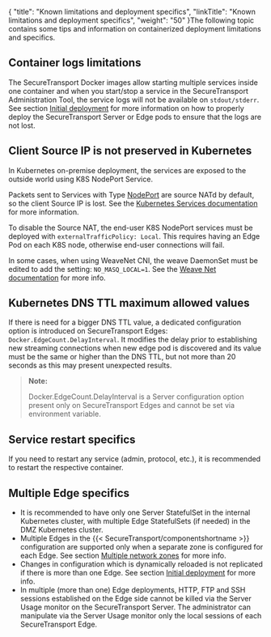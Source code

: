 {
    "title": "Known limitations and deployment specifics",
    "linkTitle": "Known limitations and deployment specifics",
    "weight": "50"
}The following topic contains some tips and information on containerized deployment limitations and specifics.

## Container logs limitations

The SecureTransport Docker images allow starting multiple services inside one container and when you start/stop a service in the SecureTransport Administration Tool, the service logs will not be available on `stdout/stderr`. See section [Initial deployment](../using-st-cont-delivery/initial-deployment) for more information on how to properly deploy the SecureTransport Server or Edge pods to ensure that the logs are not lost.

## Client Source IP is not preserved in Kubernetes

In Kubernetes on-premise deployment, the services are exposed to the outside world using K8S NodePort Service.

Packets sent to Services with Type <u>NodePort</u> are source NATd by default, so the client Source IP is lost. See the [Kubernetes Services documentation](https://kubernetes.io/docs/tutorials/services/source-ip/ "Kubernetes Services documentation") for more information.

To disable the Source NAT, the end-user K8S NodePort services must be deployed with `externalTrafficPolicy: Local`. This requires having an Edge Pod on each K8S node, otherwise end-user connections will fail.

In some cases, when using WeaveNet CNI, the weave DaemonSet must be edited to add the setting: `NO_MASQ_LOCAL=1`. See the [Weave Net documentation](https://www.weave.works/docs/net/latest/kubernetes/kube-addon/#configuration-options) for more info.

## Kubernetes DNS TTL maximum allowed values

If there is need for a bigger DNS TTL value, a dedicated configuration option is introduced on SecureTransport Edges: `Docker.EdgeCount.DelayInterval`. It modifies the delay prior to establishing new streaming connections when new edge pod is discovered and its value must be the same or higher than the DNS TTL, but not more than 20 seconds as this may present unexpected results.

> **Note:**
>
> Docker.EdgeCount.DelayInterval is a Server configuration option present only on SecureTransport Edges and cannot be set via environment variable.

## Service restart specifics

If you need to restart any service (admin, protocol, etc.), it is recommended to restart the respective container.

## Multiple Edge specifics

-   It is recommended to have only one Server StatefulSet in the internal Kubernetes cluster, with multiple Edge StatefulSets (if needed) in the DMZ Kubernetes cluster.
-   Multiple Edges in the {{< SecureTransport/componentshortname >}} configuration are supported only when a separate zone is configured for each Edge. See section [Multiple network zones](../using-st-cont-delivery/additional-network-zones) for more info.
-   Changes in configuration which is dynamically reloaded is not replicated if there is more than one Edge. See section [Initial deployment](../using-st-cont-delivery/initial-deployment) for more info.
-   In multiple (more than one) Edge deployments, HTTP, FTP and SSH sessions established on the Edge side cannot be killed via the Server Usage monitor on the SecureTransport Server. The administrator can manipulate via the Server Usage monitor only the local sessions of each SecureTransport Edge.

 
